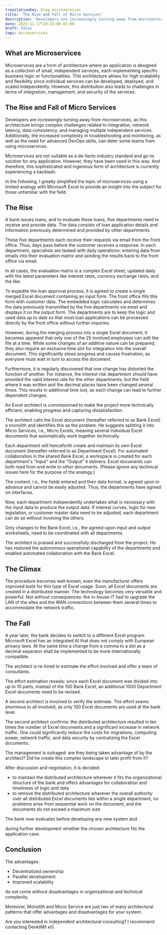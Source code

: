 ```yaml
---
translationKey: blog_microservices
title: 'The Rise and Fall of Micro Services'
description: 'Developers are increasingly turning away from microservices. Explaining why to non-developers.'
date: 2023-11-17T10:15:00-01:00
draft: false
tags: microservices
---
```

## What are Microservices
Microservices are a form of architecture where an application is designed as a collection of small, independent services, each implementing specific business logic or functionalities. This architecture allows for high scalability and flexibility since individual services can be developed, deployed, and scaled independently. However, this distribution also leads to challenges in terms of integration, management, and security of the services.

## The Rise and Fall of Micro Services
Developers are increasingly turning away from microservices, as this architecture brings complex challenges related to integration, network latency, data consistency, and managing multiple independent services. Additionally, the increased complexity in troubleshooting and monitoring, as well as the need for advanced DevOps skills, can deter some teams from using microservices.

Microservices are not suitable as a de-facto industry standard and go-to solution for any application. However, they have been used in this way. And therefore, this sophisticated and ingenious form of architecture is currently experiencing a backlash.

In the following, I greatly simplified the topic of microservices using a limited analogy with Microsoft Excel to provide an insight into the subject for those unfamiliar with the field.

## The Rise
A bank issues loans, and to evaluate these loans, five departments need to receive and provide data. The data consists of loan application details and information previously determined and provided by other departments.

These five departments each receive their requests via email from the front office. Thus, days pass before the customer receives a response. In each department, specialists are tasked with daily operations: entering data from emails into their evaluation matrix and sending the results back to the front office via email.

In all cases, the evaluation matrix is a complex Excel sheet, updated daily with the latest parameters like interest rates, currency exchange rates, and the like.

To expedite the loan approval process, it is agreed to create a single merged Excel document containing an input form. The front office fills this form with customer data. The embedded logic calculates and determines the data previously transmitted by the five departments via email and displays it on the output form. The departments are to keep the logic and used data up to date so that most loan applications can be processed directly by the front office without further inquiries.

However, during the merging process into a single Excel document, it becomes apparent that only one of the 25 involved employees can edit the file at a time. While some changes of an additive nature can be prepared, they also require an exclusive time slot for integration into the overall document. This significantly slows progress and causes frustration, as everyone must wait in turn to access the document.

Furthermore, it is regularly discovered that one change has distorted the function of another. For instance, the interest risk department should have provided the valid interest rate for the other departments, but the field where it was written and the decimal places have been changed several times. This results in additional time lost, as each change can lead to further dependent changes.

An Excel architect is commissioned to make the project more technically efficient, enabling progress and capturing dissatisfaction.

The architect calls the Excel document (hereafter referred to as Bank Excel) a monolith and identifies this as the problem. He suggests splitting it into Micro Services, i.e., Micro Excels, meaning several individual Excel documents that automatically work together technically.

Each department will henceforth create and maintain its own Excel document (hereafter referred to as Department Excel). For automated collaboration in the shared Bank Excel, a workspace is created for each department's "Input" and the "Output" it delivers. Excel documents can both read from and write to other documents. (Please ignore any technical issues here for the purpose of the analogy.)

The content, i.e., the fields entered and their data format, is agreed upon in advance and cannot be easily adjusted. Thus, the departments have agreed on interfaces.

Now, each department independently undertakes what is necessary with the input data to produce the output data. If interest curves, logic for new legislation, or customer master data need to be adjusted, each department can do so without involving the others.

Only changes to the Bank Excel, i.e., the agreed-upon input and output worksheets, need to be coordinated with all departments.

The architect is praised and successfully discharged from the project. He has restored the autonomous operational capability of the departments and enabled automated collaboration with the Bank Excel.
## The Climax
The procedure becomes well-known; even the manufacturer offers improved tools for this type of Excel usage. Soon, all Excel documents are created in a distributed manner. The technology becomes very versatile and powerful. Not without consequences: the in-house IT had to upgrade the LAN of the sites and the WAN connections between them several times to accommodate the network traffic.
## The Fall
A year later, the bank decides to switch to a different Excel program. Microsoft Excel has an integrated AI that does not comply with European privacy laws.
At the same time a change from a comma to a dot as a decimal separator shall be implemented to be more internationally compatible.

The architect is re-hired to estimate the effort involved and offer a team of consultants.

The effort estimation reveals: since each Excel document was divided into up to 10 parts, instead of the 100 Bank Excel, an additional 1000 Department Excel documents need to be revised.

A second architect is involved to verify the estimate. The effort seems enormous to all involved, as only 100 Excel documents are used at the bank level.

The second architect confirms: the distributed architecture resulted in ten times the number of Excel documents and a significant increase in network traffic. One could significantly reduce the costs for migrations, computing power, network traffic, and data security by centralizing the Excel documents.

The management is outraged: are they being taken advantage of by the architect? Did he create this complex landscape to later profit from it?

After discussion and negotiation, it is decided:
- to maintain the distributed architecture wherever it fits the organizational structure of the bank and offers advantages for collaboration and timeliness of logic and data
- to remove the distributed architecture wherever the overall authority over all distributed Excel documents lies within a single department, no problems arise from sequential work on the document, and the documents do not exceed a maximum size

The bank now evaluates before developing any new system and

during further development whether the chosen architecture fits the application case.

## Conclusion
The advantages:
* Decentralized ownership
* Parallel development
* Improved scalability

do not come without disadvantages in organizational and technical complexity.

Moreover, Monolith and Micro Service are just two of many architectural patterns that offer advantages and disadvantages for your system.

Are you interested in independent architectural consulting? I recommend contacting DenktMit eG.

